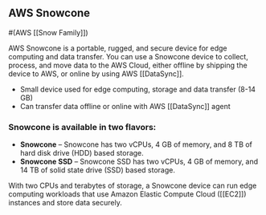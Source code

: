 ## AWS Snowcone
#(AWS [[Snow Family]])

AWS Snowcone is a portable, rugged, and secure device for edge computing and data transfer. You can use a Snowcone device to collect, process, and move data to the AWS Cloud, either offline by shipping the device to AWS, or online by using AWS [[DataSync]].

-   Small device used for edge computing, storage and data transfer (8-14 GB)
- Can transfer data offline or online with AWS [[DataSync]] agent

### Snowcone is available in two flavors:

-   **Snowcone** – Snowcone has two vCPUs, 4 GB of memory, and 8 TB of hard disk drive (HDD) based storage.
-   **Snowcone SSD** – Snowcone SSD has two vCPUs, 4 GB of memory, and 14 TB of solid state drive (SSD) based storage.

With two CPUs and terabytes of storage, a Snowcone device can run edge computing workloads that use Amazon Elastic Compute Cloud ([[EC2]]) instances and store data securely.